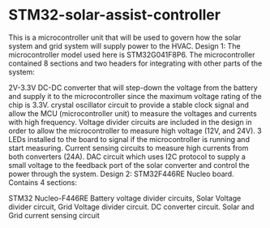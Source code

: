 # STM32-solar-assist-controller
This is a microcontroller unit that will be used to govern how the solar system and grid system will supply power to the HVAC. Design 1: The microcontroller model used here is STM32G041F8P6. The microcontroller contained 8 sections and two headers for integrating with other parts of the system:

2V-3.3V DC-DC converter that will step-down the voltage from the battery and supply it to the microcontroller since the maximum voltage rating of the chip is 3.3V.
crystal oscillator circuit to provide a stable clock signal and allow the MCU (microcontroller unit) to measure the voltages and currents with high frequency.
Voltage divider circuits are included in the design in order to allow the microcontroller to measure high voltage (12V, and 24V).
3 LEDs installed to the board to signal if the microcontroller is running and start measuring.
Current sensing circuits to measure high currents from both converters (24A).
DAC circuit which uses I2C protocol to supply a small voltage to the feedback port of the solar converter and control the power through the system.
Design 2: STM32F446RE Nucleo board. Contains 4 sections:

STM32 Nucleo-F446RE
Battery voltage divider circuits, Solar Voltage divider circuit, Grid Voltage divider circuit.
DC converter circuit.
Solar and Grid current sensing circuit

